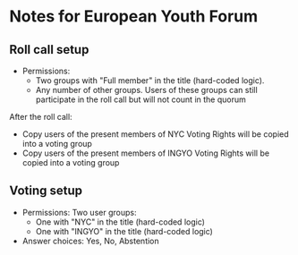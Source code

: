 # Notes for European Youth Forum

## Roll call setup

- Permissions:
  - Two groups with "Full member" in the title (hard-coded logic).
  - Any number of other groups. Users of these groups can still participate in the roll call but will not count in the quorum

After the roll call:
  - Copy users of the present members of NYC Voting Rights will be copied into a voting group
  - Copy users of the present members of INGYO Voting Rights will be copied into a voting group

## Voting setup

- Permissions: Two user groups:
  - One with "NYC" in the title (hard-coded logic)
  - One with "INGYO" in the title (hard-coded logic)
- Answer choices: Yes, No, Abstention
